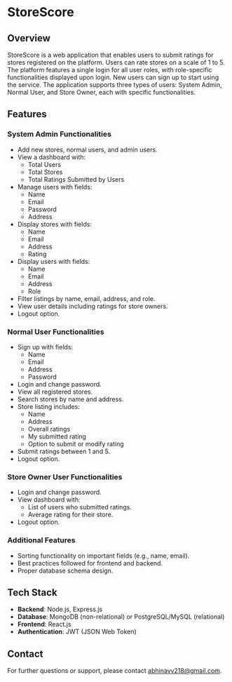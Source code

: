 # StoreScore

## Overview

StoreScore is a web application that enables users to submit ratings for stores registered on the platform. Users can rate stores on a scale of 1 to 5. The platform features a single login for all user roles, with role-specific functionalities displayed upon login. New users can sign up to start using the service. The application supports three types of users: System Admin, Normal User, and Store Owner, each with specific functionalities.

## Features

### System Admin Functionalities

- Add new stores, normal users, and admin users.
- View a dashboard with:
  - Total Users
  - Total Stores
  - Total Ratings Submitted by Users
- Manage users with fields:
  - Name
  - Email
  - Password
  - Address
- Display stores with fields:
  - Name
  - Email
  - Address
  - Rating
- Display users with fields:
  - Name
  - Email
  - Address
  - Role
- Filter listings by name, email, address, and role.
- View user details including ratings for store owners.
- Logout option.

### Normal User Functionalities

- Sign up with fields:
  - Name
  - Email
  - Address
  - Password
- Login and change password.
- View all registered stores.
- Search stores by name and address.
- Store listing includes:
  - Name
  - Address
  - Overall ratings
  - My submitted rating
  - Option to submit or modify rating
- Submit ratings between 1 and 5.
- Logout option.

### Store Owner User Functionalities

- Login and change password.
- View dashboard with:
  - List of users who submitted ratings.
  - Average rating for their store.
- Logout option.

### Additional Features

- Sorting functionality on important fields (e.g., name, email).
- Best practices followed for frontend and backend.
- Proper database schema design.

## Tech Stack

- **Backend**: Node.js, Express.js
- **Database**: MongoDB (non-relational) or PostgreSQL/MySQL (relational)
- **Frontend**: React.js
- **Authentication**: JWT (JSON Web Token)

## Contact

For further questions or support, please contact [abhinavv218@gmail.com](mailto:abhinavv218@gmail.com).
